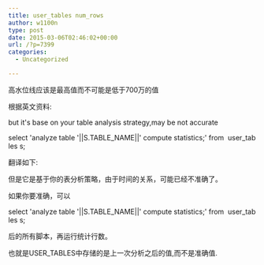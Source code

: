 ```yaml
---
title: user_tables num_rows
author: w1100n
type: post
date: 2015-03-06T02:46:02+00:00
url: /?p=7399
categories:
  - Uncategorized

---
```

高水位线应该是最高值而不可能是低于700万的值
  
根据英文资料:
  
but it's base on your table analysis strategy,may be not accurate
  
select 'analyze table '||S.TABLE\_NAME||' compute statistics;' from  user\_tables s;

翻译如下:
  
但是它是基于你的表分析策略，由于时间的关系，可能已经不准确了。
  
如果你要准确，可以
  
select 'analyze table '||S.TABLE\_NAME||' compute statistics;' from  user\_tables s;
  
后的所有脚本，再运行统计行数。

也就是USER_TABLES中存储的是上一次分析之后的值,而不是准确值.